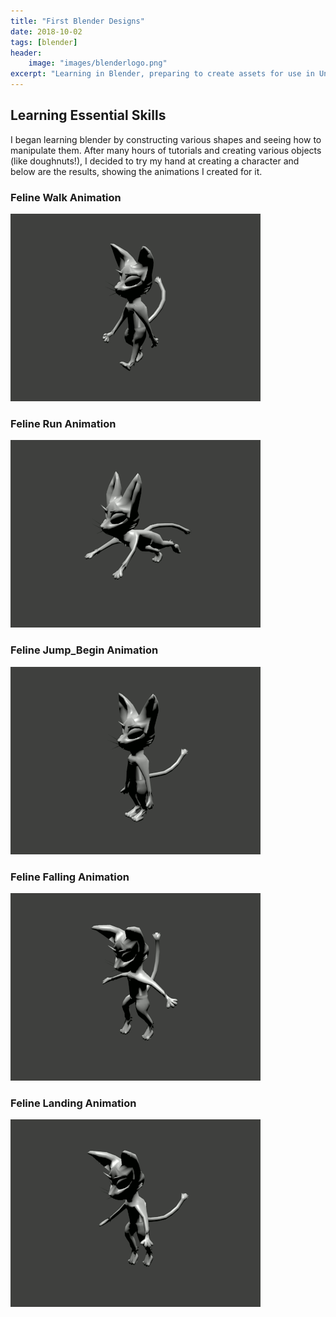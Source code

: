 ```yaml
---
title: "First Blender Designs"
date: 2018-10-02
tags: [blender]
header:
    image: "images/blenderlogo.png"
excerpt: "Learning in Blender, preparing to create assets for use in Unity"
---
```


## Learning Essential Skills

I began learning blender by constructing various shapes and seeing how to manipulate them. After many hours of tutorials and creating various objects (like doughnuts!), I decided to try my hand at creating a character and below are the results, showing the animations I created for it.

<h3>Feline Walk Animation</h3>

<img src= "/images/felinewalk.gif" alt = "feline walk">

<h3>Feline Run Animation</h3>

<img src= "/images/felinerun.gif" alt = "feline run">

<h3>Feline Jump_Begin Animation</h3>

<img src= "/images/jump_start.gif" alt = "feline jump start">

<h3>Feline Falling Animation</h3>

<img src= "/images/felinefalling.gif" alt = "feline falling">

<h3>Feline Landing Animation</h3>

<img src= "/images/felinelanding.gif" alt = "feline landing">

